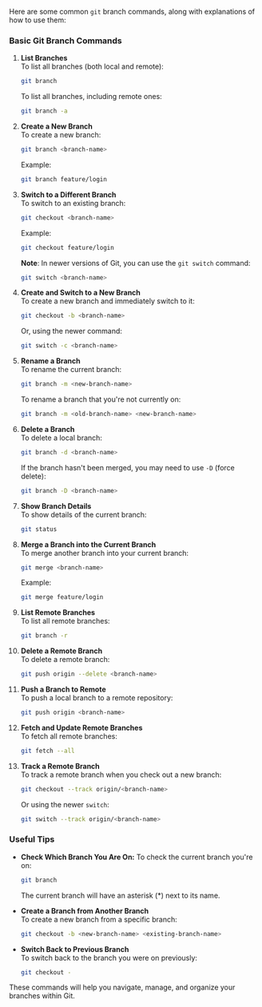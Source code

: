 
Here are some common `git` branch commands, along with explanations of how to use them:

### Basic Git Branch Commands

1. **List Branches**  
    To list all branches (both local and remote):
    
    ```bash
    git branch
    ```
    
    To list all branches, including remote ones:
    
    ```bash
    git branch -a
    ```
    
2. **Create a New Branch**  
    To create a new branch:
    
    ```bash
    git branch <branch-name>
    ```
    
    Example:
    
    ```bash
    git branch feature/login
    ```
    
3. **Switch to a Different Branch**  
    To switch to an existing branch:
    
    ```bash
    git checkout <branch-name>
    ```
    
    Example:
    
    ```bash
    git checkout feature/login
    ```
    
    **Note**: In newer versions of Git, you can use the `git switch` command:
    
    ```bash
    git switch <branch-name>
    ```
    
4. **Create and Switch to a New Branch**  
    To create a new branch and immediately switch to it:
    
    ```bash
    git checkout -b <branch-name>
    ```
    
    Or, using the newer command:
    
    ```bash
    git switch -c <branch-name>
    ```
    
5. **Rename a Branch**  
    To rename the current branch:
    
    ```bash
    git branch -m <new-branch-name>
    ```
    
    To rename a branch that you're not currently on:
    
    ```bash
    git branch -m <old-branch-name> <new-branch-name>
    ```
    
6. **Delete a Branch**  
    To delete a local branch:
    
    ```bash
    git branch -d <branch-name>
    ```
    
    If the branch hasn't been merged, you may need to use `-D` (force delete):
    
    ```bash
    git branch -D <branch-name>
    ```
    
7. **Show Branch Details**  
    To show details of the current branch:
    
    ```bash
    git status
    ```
    
8. **Merge a Branch into the Current Branch**  
    To merge another branch into your current branch:
    
    ```bash
    git merge <branch-name>
    ```
    
    Example:
    
    ```bash
    git merge feature/login
    ```
    
9. **List Remote Branches**  
    To list all remote branches:
    
    ```bash
    git branch -r
    ```
    
10. **Delete a Remote Branch**  
    To delete a remote branch:
    
    ```bash
    git push origin --delete <branch-name>
    ```
    
11. **Push a Branch to Remote**  
    To push a local branch to a remote repository:
    
    ```bash
    git push origin <branch-name>
    ```
    
12. **Fetch and Update Remote Branches**  
    To fetch all remote branches:
    
    ```bash
    git fetch --all
    ```
    
13. **Track a Remote Branch**  
    To track a remote branch when you check out a new branch:
    
    ```bash
    git checkout --track origin/<branch-name>
    ```
    
    Or using the newer `switch`:
    
    ```bash
    git switch --track origin/<branch-name>
    ```
    

### Useful Tips

- **Check Which Branch You Are On:** To check the current branch you're on:
    
    ```bash
    git branch
    ```
    
    The current branch will have an asterisk (*) next to its name.
    
- **Create a Branch from Another Branch**  
    To create a new branch from a specific branch:
    
    ```bash
    git checkout -b <new-branch-name> <existing-branch-name>
    ```
    
- **Switch Back to Previous Branch**  
    To switch back to the branch you were on previously:
    
    ```bash
    git checkout -
    ```
    

These commands will help you navigate, manage, and organize your branches within Git.